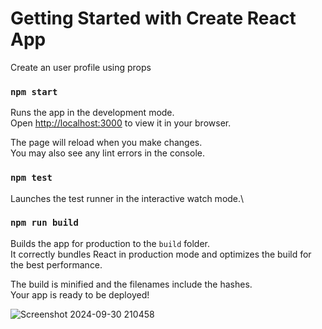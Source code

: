 # Getting Started with Create React App

Create an user profile using props

### `npm start`

Runs the app in the development mode.\
Open [http://localhost:3000](http://localhost:3000) to view it in your browser.

The page will reload when you make changes.\
You may also see any lint errors in the console.

### `npm test`

Launches the test runner in the interactive watch mode.\

### `npm run build`

Builds the app for production to the `build` folder.\
It correctly bundles React in production mode and optimizes the build for the best performance.

The build is minified and the filenames include the hashes.\
Your app is ready to be deployed!

![Screenshot 2024-09-30 210458](https://github.com/user-attachments/assets/33a847c2-b28a-4665-a0db-717d82c9b16b)

